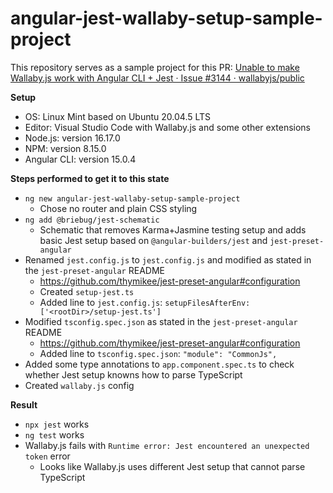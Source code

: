# angular-jest-wallaby-setup-sample-project

This repository serves as a sample project for this PR: [Unable to make Wallaby.js work with Angular CLI + Jest · Issue #3144 · wallabyjs/public](https://github.com/wallabyjs/public/issues/3144)

**Setup**

* OS: Linux Mint based on Ubuntu 20.04.5 LTS
* Editor: Visual Studio Code with Wallaby.js and some other extensions
* Node.js: version 16.17.0
* NPM: version 8.15.0
* Angular CLI: version 15.0.4

**Steps performed to get it to this state**

* `ng new angular-jest-wallaby-setup-sample-project`
  * Chose no router and plain CSS styling
* `ng add @briebug/jest-schematic`
  * Schematic that removes Karma+Jasmine testing setup and adds basic Jest setup based on `@angular-builders/jest` and `jest-preset-angular`
* Renamed `jest.config.js` to `jest.config.js` and modified as stated in the `jest-preset-angular` README
  * https://github.com/thymikee/jest-preset-angular#configuration
  * Created `setup-jest.ts`
  * Added line to `jest.config.js`: `setupFilesAfterEnv: ['<rootDir>/setup-jest.ts']`
* Modified `tsconfig.spec.json` as stated in the `jest-preset-angular` README
  * https://github.com/thymikee/jest-preset-angular#configuration
  * Added line to `tsconfig.spec.json`: `"module": "CommonJs",`
* Added some type annotations to `app.component.spec.ts` to check whether Jest setup knowns how to parse TypeScript
* Created `wallaby.js` config

**Result**

* `npx jest` works
* `ng test` works
* Wallaby.js fails with `Runtime error: Jest encountered an unexpected token​​` error
  * Looks like Wallaby.js uses different Jest setup that cannot parse TypeScript
